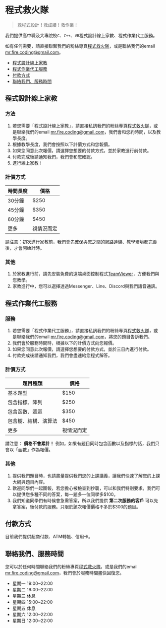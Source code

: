 # 程式救火隊

> 救程式設計！救成績！救作業！

我們提供高中職及大專院校`C`、`C++`、`VB`程式設計線上家教、程式作業代工服務。

如有任何需要，請直接聯繫我們的粉絲專頁[程式救火隊](https://www.facebook.com/mr.fire.coding/)，或是聯絡我們的email [mr.fire.coding@gmail.com](mr.fire.coding@gmail.com)。

- [程式設計線上家教]()
- [程式作業代工服務]()
- [付款方式]()
- [聯絡我們、服務時間]()

## 程式設計線上家教

### 方法

1. 若您需要「程式設計線上家教」，請直接私訊我們的粉絲專頁[程式救火隊](https://www.facebook.com/mr.fire.coding/)，或是聯絡我們的email [mr.fire.coding@gmail.com](mr.fire.coding@gmail.com)，我們會和您約時間，以及教學長度。
2. 根據教學長度，我們會按照以下計價方式和您報價。
3. 如果您同意此次報價，請選擇您想要的付款方式，並於家教進行前付款。
4. 付款完成後請通知我們，我們會和您確認。
5. 進行線上家教！

### 計價方式

| 時間長度 | 價格 |
| ------ | ---- |
| 30分鐘 | $250 |
| 45分鐘 | $350 |
| 60分鐘 | $450 |
| 更多 | 視情況而定 |

請注意：初次進行家教前，我們會先確保與您之間的網路連線、教學環境都完善後，才會開始計時。

### 其他

1. 於家教進行前，請先安裝免費的遠端桌面控制程式[TeamViewer](https://www.teamviewer.com/zhtw/download/windows/)，方便我們與您教學。
2. 家教進行中，您可以選擇透過Messenger、Line、Discord與我們語音通訊。

## 程式作業代工服務

### 服務

1. 若您需要「程式作業代工服務」，請直接私訊我們的粉絲專頁[程式救火隊](https://www.facebook.com/mr.fire.coding/)，或是聯絡我們的email [mr.fire.coding@gmail.com](mr.fire.coding@gmail.com)，將您的題目告訴我們。
2. 我們會於服務時間時，根據以下的計價方式向您報價。
3. 如果您同意此次報價，請選擇您想要的付款方式，並於三日內進行付款。
4. 付款完成後請通知我們，我們會盡速給您程式解答。

### 計價方式

| 題目種類 | 價格 |
| ------ | ---- |
| 基本題型 | $150 |
| 包含指標、陣列 | $250 |
| 包含函數、遞迴 | $350 |
| 包含樹、結構、演算法 | $450 |
| 更多 | 視情況而定 |

請注意： **價格不會累計！** 例如，如果有題目同時包含函數以及指標的話，我們只會以「函數」作為報價。

### 其他

1. 提供我們題目時，也請盡量提供我們您的上課講義，讓我們快速了解您的上課大綱與題目內容。
2. 歡迎同學們一起團報，若您擔心被檢查到抄襲，可以和我們特別要求，我們可以提供您多種不同的答案，每一題多一位同學多$100。
3. 我們知道同學們有時候會急需答案，所以我們提供 **第二次服務的客戶** 可以先拿答案，後付款的服務。只限於該次報價價格不多於$300的題目。

## 付款方式

目前我們提供超商付款、ATM轉帳、信用卡。

## 聯絡我們、服務時間

您可以於任何時間聯絡我們的粉絲專頁[程式救火隊](https://www.facebook.com/mr.fire.coding/)，或是我們的email [mr.fire.coding@gmail.com](mr.fire.coding@gmail.com)，我們會於服務時間盡快回復您。

- 星期一 19:00~22:00
- 星期二 19:00~22:00
- 星期三 休息
- 星期四 15:00~22:00
- 星期五 休息
- 星期六 12:00~22:00
- 星期日 12:00~22:00

